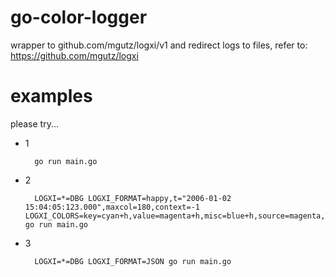 # go-color-logger

wrapper to github.com/mgutz/logxi/v1 and redirect logs to files, refer to: https://github.com/mgutz/logxi

# examples

please try...

- 1

        go run main.go
        
    
- 2

        LOGXI=*=DBG LOGXI_FORMAT=happy,t="2006-01-02 15:04:05:123.000",maxcol=180,context=-1 LOGXI_COLORS=key=cyan+h,value=magenta+h,misc=blue+h,source=magenta,TRC,DBG=yellow,WRN=yellow,INF=green,ERR=red+h,misc=blue+h go run main.go
        
- 3

        LOGXI=*=DBG LOGXI_FORMAT=JSON go run main.go
        
        
